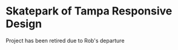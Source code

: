 <h1>Skatepark of Tampa Responsive Design</h1>

<p>Project has been retired due to Rob's departure</p>
